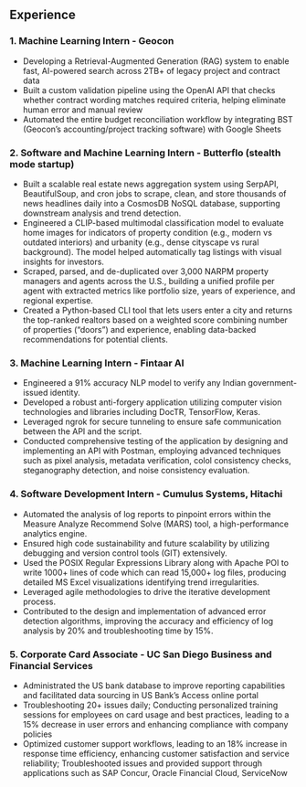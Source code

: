 ## Experience

### 1. Machine Learning Intern - Geocon							
- Developing a Retrieval-Augmented Generation (RAG) system to enable fast, AI-powered search across 2TB+ of legacy project and contract data
- Built a custom validation pipeline using the OpenAI API that checks whether contract wording matches required criteria, helping eliminate human error and manual review
- Automated the entire budget reconciliation workflow by integrating BST (Geocon’s accounting/project tracking software) with Google Sheets


### 2. Software and Machine Learning Intern - Butterflo (stealth mode startup)								
- Built a scalable real estate news aggregation system using SerpAPI, BeautifulSoup, and cron jobs to scrape, clean, and store thousands of news headlines daily into a CosmosDB NoSQL database, supporting downstream analysis and trend detection.
- Engineered a CLIP-based multimodal classification model to evaluate home images for indicators of property condition (e.g., modern vs outdated interiors) and urbanity (e.g., dense cityscape vs rural background). The model helped automatically tag listings with visual insights for investors.
- Scraped, parsed, and de-duplicated over 3,000 NARPM property managers and agents across the U.S., building a unified profile per agent with extracted metrics like portfolio size, years of experience, and regional expertise.
- Created a Python-based CLI tool that lets users enter a city and returns the top-ranked realtors based on a weighted score combining number of properties (“doors”) and experience, enabling data-backed recommendations for potential clients.


<!-- ### 2. Machine Learning Intern - AISeq   								
- Developing a machine learning model to detect Alzheimer’s disease from genomic sequence data using feature engineering and supervised learning techniques -->

### 3. Machine Learning Intern - Fintaar AI    								
- Engineered a 91% accuracy NLP model to verify any Indian government-issued identity.
- Developed a robust anti-forgery application utilizing computer vision technologies and libraries including DocTR, TensorFlow, Keras.
- Leveraged ngrok for secure tunneling to ensure safe communication between the API and the script.
- Conducted comprehensive testing of the application by designing and implementing an API with Postman, employing advanced techniques such as pixel analysis, metadata verification, colol 
  consistency checks, steganography detection, and noise consistency evaluation.

### 4. Software Development Intern - Cumulus Systems, Hitachi
- Automated the analysis of log reports to pinpoint errors within the Measure Analyze Recommend Solve (MARS) tool, a high-performance analytics engine.
- Ensured high code sustainability and future scalability by utilizing debugging and version control tools (GIT) extensively.
- Used the POSIX Regular Expressions Library along with Apache POI to write 1000+ lines of code which can read 15,000+ log files, producing detailed MS Excel visualizations identifying trend 
  irregularities.
- Leveraged agile methodologies to drive the iterative development process.
- Contributed to the design and implementation of advanced error detection algorithms, improving the accuracy and efficiency of log analysis by 20% and troubleshooting time by 15%.

### 5. Corporate Card Associate - UC San Diego Business and Financial Services
- Administrated the US bank database to improve reporting capabilities and facilitated data sourcing in US Bank’s Access online portal
- Troubleshooting 20+ issues daily; Conducting personalized training sessions for employees on card usage and best practices, leading to a 15% decrease in user errors and enhancing compliance with company policies
- Optimized customer support workflows, leading to an 18% increase in response time efficiency, enhancing customer satisfaction and service reliability; Troubleshooted issues and provided support through applications such as SAP Concur, Oracle Financial Cloud, ServiceNow
